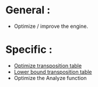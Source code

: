 # General :

- Optimize / improve the engine.

# Specific :

- [Optimize transposition table](http://blog.gamesolver.org/solving-connect-four/11-optimized-transposition-table/)
- [Lower bound transposition table](http://blog.gamesolver.org/solving-connect-four/12-lower-bound-transposition-table/)
- Optimize the Analyze function
